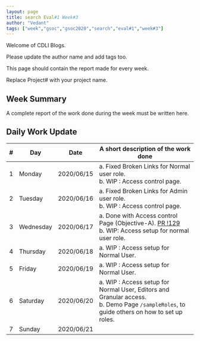 ```yaml
---
layout: page
title: search Eval#1 Week#3 
author: "Vedant"
tags: ["week","gsoc","gsoc2020","search","eval#1","week#3"]
---
```

Welcome of CDLI Blogs.

Please update the author name and add tags too. 

This page should contain the report made for every week.

Replace Project# with your project name.

## Week Summary

A complete report of the work done during the week must be written here. 


## Daily Work Update

|\#|Day|Date|A short description of the work done|  
|---	|---	|---	|---	|  
|1   	| Monday 	|   2020/06/15	| a. Fixed Broken Links for Normal user role. <br> b. WIP : Access control page.	|  
|2   	| Tuesday  	|   2020/06/16	| a. Fixed Broken Links for Admin user role. <br> b. WIP : Access control page.	|  
|3   	| Wednesday  	|  2020/06/17 	| a. Done with Access control Page (Objective-A). [PR !129](https://gitlab.com/cdli/framework/-/merge_requests/129) <br> b. WIP: Access setup for normal user role. 	|  
|4   	| Thursday  	|   2020/06/18	|  a. WIP : Access setup for Normal User. 	|  
|5   	| Friday  	|   2020/06/19	|  a. WIP : Access setup for Normal User. 	|  
|6   	| Saturday  	|   2020/06/20	|  a. WIP : Access setup for Normal User, Editors and Granular access. <br>	b. Demo Page `/sampleRoles`, to guide others on how to set up roles. |  
|7   	| Sunday  	|   2020/06/21	|   	|  
